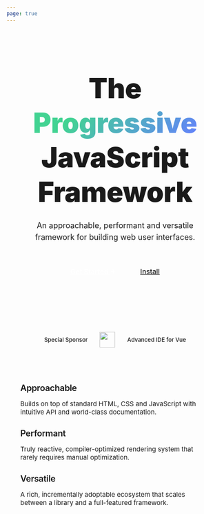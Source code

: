 ```yaml
---
page: true
---
```


<script setup>
import SponsorSection from './.vitepress/theme/components/SponsorSection.vue'
import NewsLetter from './.vitepress/theme/components/NewsLetter.vue'
</script>

<section id="hero">
  <h1 class="tagline">
    The <span class="accent">Progressive</span><br>
    JavaScript Framework
  </h1>
  <p class="description">
    An approachable, performant and versatile framework for building web user interfaces.
  </p>
  <p class="actions">
    <a class="get-started" href="/guide/introduction.html">Get Started <svg class="icon" xmlns="http://www.w3.org/2000/svg" width="10" height="10" viewBox="0 0 24 24"><path d="M13.025 1l-2.847 2.828 6.176 6.176h-16.354v3.992h16.354l-6.176 6.176 2.847 2.828 10.975-11z"/></svg></a>
    <a class="setup" href="/guide/quick-start.html">Install</a>
  </p>
</section>

<!-- TODO make dynamic based on data -->
<section id="special-sponsor">
  <span>Special Sponsor</span>
  <a href="#"><img src="/images/hbuilder.png"></a>
  <span>Advanced IDE for Vue</span>
</section>

<section id="highlights" class="vt-box-container">
  <div class="vt-box">
    <h3>Approachable</h3>
    <p>Builds on top of standard HTML, CSS and JavaScript with intuitive API and world-class documentation.</p>
  </div>
  <div class="vt-box">
    <h3>Performant</h3>
    <p>Truly reactive, compiler-optimized rendering system that rarely requires manual optimization.</p>
  </div>
  <div class="vt-box">
    <h3>Versatile</h3>
    <p>A rich, incrementally adoptable ecosystem that scales between a library and a full-featured framework.</p>
  </div>
</section>

<SponsorSection />

<!-- <section id="ways-to-use"> -->
  <!-- TODO show toggleable example between CDN vs. SFC usage -->
<!-- </section> -->

<!-- <section id="tooling"> -->
  <!-- TODO show tooling screenshots -->
<!-- </section> -->

<NewsLetter />

<style scoped>
section {
  padding: 42px 32px;
}

#hero {
  padding: 96px 32px;
  text-align: center;
}

.tagline {
  font-size: 76px;
  line-height: 1.25;
  font-weight: 900;
  letter-spacing: -1.5px;
  max-width: 960px;
  margin: 0px auto;
}

html:not(.dark) .accent, .dark .tagline {
  background: -webkit-linear-gradient(315deg, #42d392 25%, #647eff);
  -webkit-background-clip: text;
  -webkit-text-fill-color: transparent;
}

.description {
  max-width: 960px;
  line-height: 1.5;
  color: var(--vt-c-text-2);
  transition: color 0.5s;
  font-size: 22px;
  margin: 24px auto 40px;
}

.actions a {
  font-size: 16px;
  display: inline-block;
  background-color: var(--vt-c-bg-mute);
  padding: 8px 18px;
  font-weight: 500;
  border-radius: 8px;
  transition: background-color 0.5s, color 0.5s;
}

.actions .get-started {
  font-weight: 600;
  background-color: var(--vt-c-green);
  color: #fff;
  margin-right: 18px
}

.actions .icon {
  display: inline;
  position: relative;
  top: -1px;
  margin-left: 2px;
  fill: currentColor;
  transition: transform 0.2s;
}

.dark .actions .get-started {
  color: var(--vt-c-indigo);
}

.actions .get-started:hover {
  background-color: var(--vt-c-green-dark);
  transition-duration: 0.2s;
}

.actions .get-started:hover .icon {
  transform: translateX(2px);
}

.dark .actions .get-started:hover {
  background-color: var(--vt-c-green-light);
}

.actions .setup {
  color: var(--vt-c-text-code);
}

.actions .setup:hover {
  background-color: var(--vt-c-gray-light-4);
  transition-duration: 0.2s;
}

.dark .actions .setup:hover {
  background-color: var(--vt-c-gray-dark-3);
}

#special-sponsor {
  border-top: 1px solid var(--vt-c-divider-light);
  border-bottom: 1px solid var(--vt-c-divider-light);
  padding: 12px 24px;
  text-align: center;
}

#special-sponsor span {
  color: var(--vt-c-text-2);
  font-weight: 500;
  font-size: 13px;
  vertical-align: middle;
  margin: 0 24px;
}

#special-sponsor img {
  display: inline-block;
  vertical-align: middle;
  height: 36px;
}

.dark #special-sponsor img {
  filter: grayscale(1) invert(1);
}

#highlights {
  max-width: 960px;
  margin: 0px auto;
  color: var(--vt-c-text-2);
}

#highlights h3 {
  font-weight: 600;
  font-size: 20px;
  letter-spacing: -0.4px;
  color: var(--vt-c-text-1);
  transition: color 0.5s;
  margin-bottom: 0.75em;
}

#highlights p {
  font-weight: 400;
  font-size: 15px;
}

#highlights .vt-box {
  background-color: transparent;
}

@media (max-width: 960px) {
  .tagline {
    font-size: 64px;
    letter-spacing: -0.5px;
  }
  .description {
    font-size: 18px;
    margin-bottom: 48px;
  }
}

@media (max-width: 768px) {
  .tagline {
    font-size: 48px;
    letter-spacing: -0.5px;
  }
}

@media (max-width: 576px) {
  #hero {
    padding: 64px 32px;
  }
  .description {
    font-size: 16px;
    margin: 18px 0 30px;
  }
  #special-sponsor img {
    display: block;
    margin: 2px auto 1px;
  }
  #highlights h3 {
    margin-bottom: 0.6em;
  }
  #highlights .vt-box {
    padding: 20px 36px;
  }
}

@media (max-width: 370px) {
  .tagline {
    font-size: 36px;
  }
}
</style>
